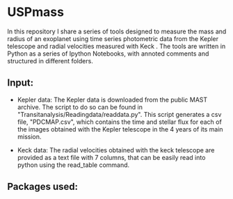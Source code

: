 # USPmass
In this repository I share a series of tools designed to measure the
mass and radius of an exoplanet using time series photometric data from the Kepler
telescope and radial velocities measured with Keck . The tools are written in Python as a
series of Ipython Notebooks, with annoted comments and structured in
different folders. 

## Input:

* Kepler data: The Kepler data is downloaded from the public MAST
archive. The script to do so can be found in
"Transitanalysis/Readingdata/readdata.py". This script generates a csv
file, "PDCMAP.csv", which contains the time and stellar flux for each
of the images obtained with the Kepler telescope in the 4 years of its
main mission.

* Keck data: The radial velocities obtained with the keck telescope are provided as a text file with 7 columns, that can be easily read into python using the read_table command. 

## Packages used:

